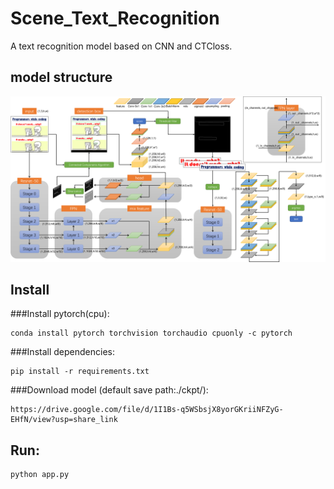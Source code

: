 # Scene_Text_Recognition
A text recognition model based on CNN and CTCloss.
## model structure
![model_structure](images/model_structure.png)
## Install
###Install pytorch(cpu):

    conda install pytorch torchvision torchaudio cpuonly -c pytorch
###Install dependencies:

    pip install -r requirements.txt
###Download model (default save path:./ckpt/):

    https://drive.google.com/file/d/1I1Bs-q5WSbsjX8yorGKriiNFZyG-EHfN/view?usp=share_link
## Run:
    python app.py
